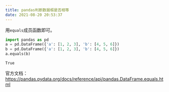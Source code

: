 ```yaml
---
title: pandas判断数据框是否相等
date: 2021-08-20 20:53:37
---
```


用```equals```成员函数即可。

```py
import pandas as pd
a = pd.DataFrame({'a': [1, 2, 3], 'b': [4, 5, 6]})
b = pd.DataFrame({'a': [1, 2, 3], 'b': [4, 5, 6]})
a.equals(b)
```

```
True
```

官方文档：<https://pandas.pydata.org/docs/reference/api/pandas.DataFrame.equals.html>
